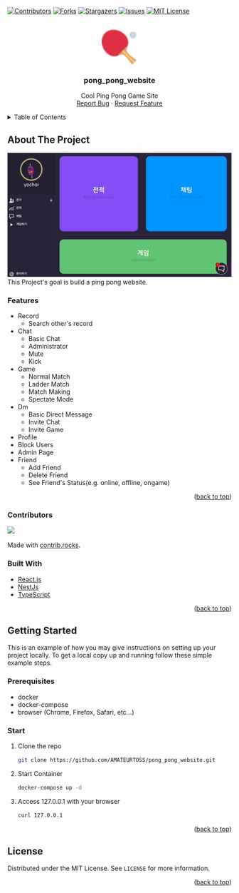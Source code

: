 <div id="top"></div>

[![Contributors][contributors-shield]][contributors-url]
[![Forks][forks-shield]][forks-url]
[![Stargazers][stars-shield]][stars-url]
[![Issues][issues-shield]][issues-url]
[![MIT License][license-shield]][license-url]

<br />
<div align="center">
  <a href="https://github.com/AMATEURTOSS/pong_pong_website">
    <img src="images/logo.png" alt="Logo" width="80" height="80">
  </a>

<h3 align="center">pong_pong_website</h3>

  <p align="center">
    Cool Ping Pong Game Site
    <br />
    <a href="https://github.com/AMATEURTOSS/pong_pong_website/issues">Report Bug</a>
    ·
    <a href="https://github.com/AMATEURTOSS/pong_pong_website/issues">Request Feature</a>
  </p>
</div>

<details>
  <summary>Table of Contents</summary>
  <ol>
    <li>
      <a href="#about-the-project">About The Project</a>
      <ul>
        <li><a href="#contributors">Contributors</a></li>
        <li><a href="#built-with">Built With</a></li>
      </ul>
    </li>
    <li>
      <a href="#getting-started">Getting Started</a>
      <ul>
        <li><a href="#prerequisites">Prerequisites</a></li>
        <li><a href="#start">Start</a></li>
      </ul>
    </li>
    <li><a href="#license">License</a></li>
  </ol>
</details>

## About The Project

<img src="images/mainpageScreenShot.gif"/>
This Project's goal is build a ping pong website.
<h3>Features</h3>
<ul>
   <li>
      Record
      <ul>
         <li>Search other's record</li>
      </ul>
   </li>
   <li>
      Chat
      <ul>
         <li>Basic Chat</li>
         <li>Administrator</li>
         <li>Mute</li>
         <li>Kick</li>
      </ul>
   </li>
   <li>
      Game
      <ul>
         <li>Normal Match</li>
         <li>Ladder Match</li>
         <li>Match Making</li>
         <li>Spectate Mode</li>
      </ul>
   </li>
   <li>
      Dm
      <ul>
         <li>Basic Direct Message</li>
         <li>Invite Chat</li>
         <li>Invite Game</li>
      </ul>
   </li>
   <li>Profile</li>
   <li>Block Users</li>
   <li>Admin Page</li>
   <li>
      Friend
      <ul>
         <li>Add Friend</li>
         <li>Delete Friend</li>
         <li>See Friend's Status(e.g. online, offline, ongame)</li>
      </ul>
   </li>
</ul>
<p align="right">(<a href="#top">back to top</a>)</p>

### Contributors

<a href="https://github.com/AMATEURTOSS/pong_pong_website/graphs/contributors">
  <img src="https://contrib.rocks/image?repo=AMATEURTOSS/pong_pong_website" />
</a>

Made with [contrib.rocks](https://contrib.rocks).

### Built With

* [React.js](https://reactjs.org/)
* [NestJs](https://nestjs.com/)
* [TypeScript](https://www.typescriptlang.org/)

<p align="right">(<a href="#top">back to top</a>)</p>

## Getting Started

This is an example of how you may give instructions on setting up your project locally.
To get a local copy up and running follow these simple example steps.

### Prerequisites

* docker
* docker-compose
* browser (Chrome, Firefox, Safari, etc...)

### Start

1. Clone the repo
   ```sh
   git clone https://github.com/AMATEURTOSS/pong_pong_website.git
   ```
2. Start Container
   ```sh
   docker-compose up -d
   ```
3. Access 127.0.0.1 with your browser
   ```sh
   curl 127.0.0.1
   ```

<p align="right">(<a href="#top">back to top</a>)</p>

## License

Distributed under the MIT License. See `LICENSE` for more information.

<p align="right">(<a href="#top">back to top</a>)</p>

<!-- MARKDOWN LINKS & IMAGES -->
<!-- https://www.markdownguide.org/basic-syntax/#reference-style-links -->
[contributors-shield]: https://img.shields.io/github/contributors/AMATEURTOSS/pong_pong_website.svg?style=for-the-badge
[contributors-url]: https://github.com/AMATEURTOSS/pong_pong_website/graphs/contributors
[forks-shield]: https://img.shields.io/github/forks/AMATEURTOSS/pong_pong_website.svg?style=for-the-badge
[forks-url]: https://github.com/AMATEURTOSS/pong_pong_website/network/members
[stars-shield]: https://img.shields.io/github/stars/AMATEURTOSS/pong_pong_website.svg?style=for-the-badge
[stars-url]: https://github.com/AMATEURTOSS/pong_pong_website/stargazers
[issues-shield]: https://img.shields.io/github/issues/AMATEURTOSS/pong_pong_website.svg?style=for-the-badge
[issues-url]: https://github.com/AMATEURTOSS/pong_pong_website/issues
[license-shield]: https://img.shields.io/github/license/AMATEURTOSS/pong_pong_website.svg?style=for-the-badge
[license-url]: https://github.com/AMATEURTOSS/pong_pong_website/blob/master/LICENSE
[linkedin-shield]: https://img.shields.io/badge/-LinkedIn-black.svg?style=for-the-badge&logo=linkedin&colorB=555
[linkedin-url]: https://linkedin.com/in/linkedin_username
[product-screenshot]: images/screenshot.png
